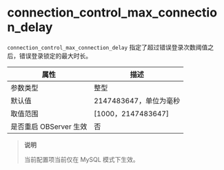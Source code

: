 connection_control_max_connection_delay 
============================================================

`connection_control_max_connection_delay` 指定了超过错误登录次数阈值之后，错误登录锁定的最大时长。


|        属性        |         描述          |
|------------------|---------------------|
| 参数类型             | 整型                  |
| 默认值              | 2147483647，单位为毫秒    |
| 取值范围             | \[1000，2147483647\] |
| 是否重启 OBServer 生效 | 否                   |

> **说明**
> 
> 当前配置项当前仅在 MySQL 模式下生效。
